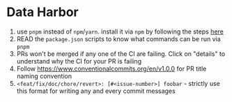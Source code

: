 # Data Harbor

1) use `pnpm` instead of `npm`/`yarn`. install it via `npm` by following the steps [here](https://pnpm.io/installation#using-npm)
2) READ the `package.json` scripts to know what commands can be run via `pnpm`
3) PRs won't be merged if any one of the CI are failing. Click on "details" to understand why the CI for your PR is failing
4) Follow https://www.conventionalcommits.org/en/v1.0.0 for PR title naming convention
5) `<feat/fix/doc/chore/revert>: [#<issue-number>] foobar` - strictly use this format for writing any and every commit messages
